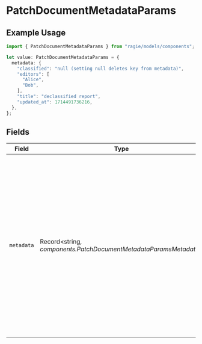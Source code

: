 # PatchDocumentMetadataParams

## Example Usage

```typescript
import { PatchDocumentMetadataParams } from "ragie/models/components";

let value: PatchDocumentMetadataParams = {
  metadata: {
    "classified": "null (setting null deletes key from metadata)",
    "editors": [
      "Alice",
      "Bob",
    ],
    "title": "declassified report",
    "updated_at": 1714491736216,
  },
};
```

## Fields

| Field                                                                                                                                                                                                                                                                                                                                                                                                                                                                                                                                                                                                                                                                                        | Type                                                                                                                                                                                                                                                                                                                                                                                                                                                                                                                                                                                                                                                                                         | Required                                                                                                                                                                                                                                                                                                                                                                                                                                                                                                                                                                                                                                                                                     | Description                                                                                                                                                                                                                                                                                                                                                                                                                                                                                                                                                                                                                                                                                  | Example                                                                                                                                                                                                                                                                                                                                                                                                                                                                                                                                                                                                                                                                                      |
| -------------------------------------------------------------------------------------------------------------------------------------------------------------------------------------------------------------------------------------------------------------------------------------------------------------------------------------------------------------------------------------------------------------------------------------------------------------------------------------------------------------------------------------------------------------------------------------------------------------------------------------------------------------------------------------------- | -------------------------------------------------------------------------------------------------------------------------------------------------------------------------------------------------------------------------------------------------------------------------------------------------------------------------------------------------------------------------------------------------------------------------------------------------------------------------------------------------------------------------------------------------------------------------------------------------------------------------------------------------------------------------------------------- | -------------------------------------------------------------------------------------------------------------------------------------------------------------------------------------------------------------------------------------------------------------------------------------------------------------------------------------------------------------------------------------------------------------------------------------------------------------------------------------------------------------------------------------------------------------------------------------------------------------------------------------------------------------------------------------------- | -------------------------------------------------------------------------------------------------------------------------------------------------------------------------------------------------------------------------------------------------------------------------------------------------------------------------------------------------------------------------------------------------------------------------------------------------------------------------------------------------------------------------------------------------------------------------------------------------------------------------------------------------------------------------------------------- | -------------------------------------------------------------------------------------------------------------------------------------------------------------------------------------------------------------------------------------------------------------------------------------------------------------------------------------------------------------------------------------------------------------------------------------------------------------------------------------------------------------------------------------------------------------------------------------------------------------------------------------------------------------------------------------------- |
| `metadata`                                                                                                                                                                                                                                                                                                                                                                                                                                                                                                                                                                                                                                                                                   | Record<string, *components.PatchDocumentMetadataParamsMetadata*>                                                                                                                                                                                                                                                                                                                                                                                                                                                                                                                                                                                                                             | :heavy_check_mark:                                                                                                                                                                                                                                                                                                                                                                                                                                                                                                                                                                                                                                                                           | The metadata to update on the document. Performs a partial update of the document's metadata. Keys must be strings. Values may be strings, numbers, booleans, or lists of strings. Numbers may be integers or floating point and will be converted to 64 bit floating point. Keys set to `null` are deleted. 1000 total values are allowed, inclusive of existing metadata. Each item in an array counts towards the total. The following keys are reserved for internal use: `document_id`, `document_type`, `document_source`, `document_name`, `document_uploaded_at`, `__ragie__document_version_id`, `__ragie__chunk_size_chars`, `__ragie__chunk_overlap_chars`, `__ragie__partition`. | {<br/>"classified": "null (setting null deletes key from metadata)",<br/>"editors": [<br/>"Alice",<br/>"Bob"<br/>],<br/>"title": "declassified report",<br/>"updated_at": 1714491736216<br/>}                                                                                                                                                                                                                                                                                                                                                                                                                                                                                                |